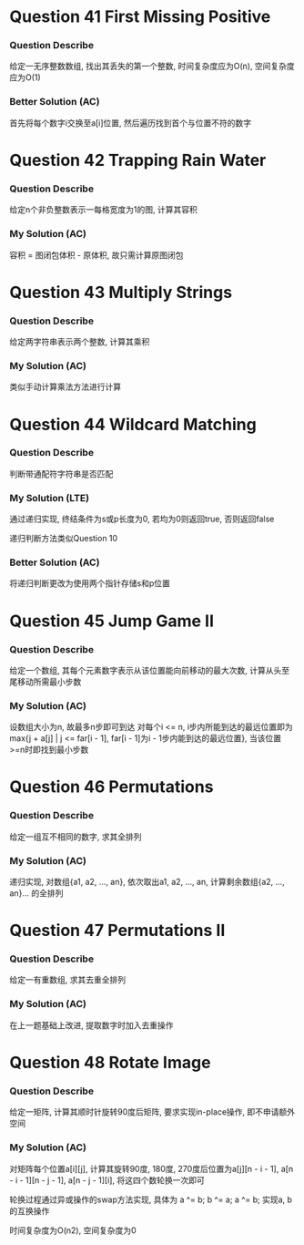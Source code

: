 # Question 41  First Missing Positive

### Question Describe

给定一无序整数数组, 找出其丢失的第一个整数, 时间复杂度应为O(n), 空间复杂度应为O(1)

### Better Solution (AC)

首先将每个数字i交换至a[i]位置, 然后遍历找到首个与位置不符的数字

# Question 42  Trapping Rain Water

### Question Describe

给定n个非负整数表示一每格宽度为1的图, 计算其容积

### My Solution (AC)

容积 = 图闭包体积 - 原体积, 故只需计算原图闭包

# Question 43  Multiply Strings

### Question Describe

给定两字符串表示两个整数, 计算其乘积

### My Solution (AC)

类似手动计算乘法方法进行计算

# Question 44  Wildcard Matching

### Question Describe

判断带通配符字符串是否匹配

### My Solution (LTE)

通过递归实现, 终结条件为s或p长度为0, 若均为0则返回true, 否则返回false

递归判断方法类似Question 10

### Better Solution (AC)

将递归判断更改为使用两个指针存储s和p位置

# Question 45  Jump Game II

### Question Describe

给定一个数组, 其每个元素数字表示从该位置能向前移动的最大次数, 计算从头至尾移动所需最小步数

### My Solution (AC)

设数组大小为n, 故最多n步即可到达
对每个i <= n, i步内所能到达的最远位置即为max{j + a[j] | j <= far[i - 1], far[i - 1]为i - 1步内能到达的最远位置}, 当该位置>=n时即找到最小步数

# Question 46  Permutations

### Question Describe

给定一组互不相同的数字, 求其全排列

### My Solution (AC)

递归实现, 对数组{a1, a2, ..., an}, 依次取出a1, a2, ..., an, 计算剩余数组{a2, ..., an}... 的全排列

# Question 47  Permutations II

### Question Describe

给定一有重数组, 求其去重全排列

### My Solution (AC)

在上一题基础上改进, 提取数字时加入去重操作

# Question 48  Rotate Image

### Question Describe

给定一矩阵, 计算其顺时针旋转90度后矩阵, 要求实现in-place操作, 即不申请额外空间

### My Solution (AC)

对矩阵每个位置a[i][j], 计算其旋转90度, 180度, 270度后位置为a[j][n - i - 1], a[n - i - 1][n - j - 1], a[n - j - 1][i], 将这四个数轮换一次即可

轮换过程通过异或操作的swap方法实现, 具体为 a ^= b; b ^= a; a ^= b; 实现a, b的互换操作

时间复杂度为O(n2), 空间复杂度为0
